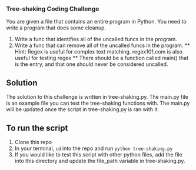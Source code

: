 ### Tree-shaking Coding Challenge

You are given a file that contains an entire program in Python. You need to write a program that does some cleanup.

1. Write a func that identifies all of the uncalled funcs in the program.
2. Write a func that can remove all of the uncalled funcs in the program.
   ** Hint: Regex is useful for complex text matching. regex101.com is also useful for testing regex
   ** There should be a function called main() that is the entry, and that one should never be considered uncalled.

## Solution

The solution to this challenge is written in tree-shaking.py.
The main.py file is an example file you can test the tree-shaking functions with.
The main.py will be updated once the script in tree-shaking.py is ran with it.

## To run the script

1. Clone this repo
2. In your terminal, `cd` into the repo and run `python tree-shaking.py`
3. If you would like to test this script with other python files, add the file into this directory and update the file_path variable in tree-shaking.py.
